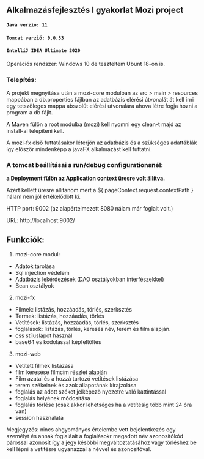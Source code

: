 ## **Alkalmazásfejlesztés I gyakorlat Mozi project**

#### **`Java verzió: 11`**
#### **`Tomcat verzió: 9.0.33`**
#### **`IntelliJ IDEA Ultimate 2020`**

Operációs rendszer: Windows 10 de teszteltem Ubunt 18-on is.


### **Telepítés:**

A projekt megnyitása után a mozi-core modulban az src > main > resources mappában a db.properties fájlban
az adatbázis elérési útvonalát át kell irni egy tetszöleges mappa abszolút elérési utvonalára
ahova létre fogja hozni a program a db fájlt.

A Maven fülön a root modulba (mozi) kell nyomni egy clean-t majd az install-al telepíteni kell.

A mozi-fx első futtatásakor léterjön az adatbázis és a szükséges adattáblák így először mindenképp a javaFX alkalmazást kell futtatni.

### **A tomcat beállításai a run/debug configurationsnél:**
**a Deployment fülön az Application context üresre volt állítva.**

Azért kellett üresre állítanom mert a ${ pageContext.request.contextPath } nálam nem jól értékelődött ki.

HTTP port: 9002 (az alapértelmezett 8080 nálam már foglalt volt.)

URL: http://localhost:9002/

## Funkciók:

1. mozi-core modul:
- Adatok tárolása
- Sql injection védelem
- Adatbázis lekérdezések (DAO osztályokban interfészekkel)
- Bean osztályok

2. mozi-fx
- Filmek: listázás, hozzáadás, törlés, szerksztés
- Termek: listázás, hozzáadás, törlés
- Vetítések: listázás, hozzáadás, törlés, szerksztés
- foglalások: listázás, törlés, keresés név, terem és film alapján.
- css stíluslapot használ
- base64 es kódolással képfeltöltés

3. mozi-web
- Vetített filmek listázása
- film keresése filmcím részlet alapján
- Film azatai és a hozzá tartozó vetítések listázása
- terem székeinek és azok állapotának kirajzolása
- foglalás az adott széket jelképezö nyezetre való kattintással
- foglalás helyének módosítása
- foglalás törlése (csak akkor lehetséges ha a vetítésig több mint 24 óra van)
- session használata

Megjegyzés: nincs ahgyományos értelembe vett bejelentkezés egy személyt
és annak foglaláait a foglalásokr megadott név azonosítókód párossal azonosít így a jegy késöbbi
megváltoztatásához vagy törléshez be kell lépni a vetítésre ugyanazzal a névvel és azonosítóval.